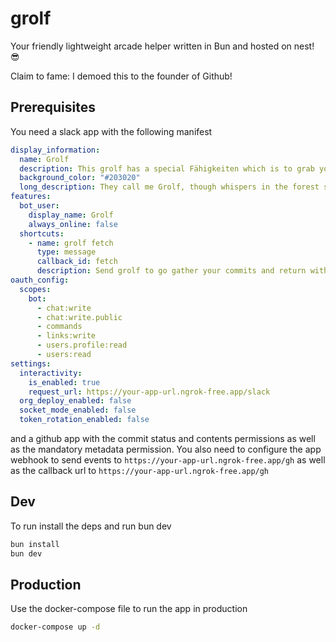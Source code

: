 # grolf

Your friendly lightweight arcade helper written in Bun and hosted on nest! 😎

Claim to fame: I demoed this to the founder of Github!

## Prerequisites
You need a slack app with the following manifest

```yaml
display_information:
  name: Grolf
  description: This grolf has a special Fähigkeiten which is to grab your git commits and plop them somewhere
  background_color: "#203020"
  long_description: They call me Grolf, though whispers in the forest say I'm born from moonlight and fallen leaves. I wouldn't know, honestly, my memories start with the damp earth and the sweet smell of moss. I'm not much to look at, a furry green fellow with a single, bright leaf sprouting from my back. But don't let that fool you! Lately, I feel a strange pull towards the programmers' world, a place buzzing with light and strange symbols. Sometimes, I can't resist grabbing a sparkly wisp of code from their machines and dropping it right in their online hangout. They get flustered, these programmers, but hey, a little chaos never hurt anyone, right? Besides, who knows, maybe they'll find a missing piece of their puzzle in my little gifts.
features:
  bot_user:
    display_name: Grolf
    always_online: false
  shortcuts:
    - name: grolf fetch
      type: message
      callback_id: fetch
      description: Send grolf to go gather your commits and return with them to this thread!
oauth_config:
  scopes:
    bot:
      - chat:write
      - chat:write.public
      - commands
      - links:write
      - users.profile:read
      - users:read
settings:
  interactivity:
    is_enabled: true
    request_url: https://your-app-url.ngrok-free.app/slack
  org_deploy_enabled: false
  socket_mode_enabled: false
  token_rotation_enabled: false
```

and a github app with the commit status and contents permissions as well as the mandatory metadata permission. You also need to configure the app webhook to send events to `https://your-app-url.ngrok-free.app/gh` as well as the callback url to `https://your-app-url.ngrok-free.app/gh`

## Dev
To run install the deps and run bun dev

```bash
bun install
bun dev
```

## Production
Use the docker-compose file to run the app in production

```bash
docker-compose up -d
```
